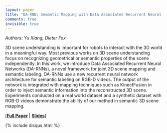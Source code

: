 ```yaml
---
layout: paper
title: "DA-RNN: Semantic Mapping with Data Associated Recurrent Neural Networks"
comments: true
invisible: true
---
```


<p class="text-left"><i>Authors: Yu Xiang, Dieter Fox</i></p>

3D scene understanding is important for robots to interact with the 3D world in a meaningful way. Most previous works on 3D scene understanding focus on recognizing geometrical or semantic properties of the scene independently. In this work, we introduce Data Associated Recurrent Neural Networks (DA-RNNs), a novel framework for joint 3D scene mapping and semantic labeling. DA-RNNs use a new recurrent neural network architecture for semantic labeling on RGB-D videos. The output of the network is integrated with mapping techniques such as KinectFusion in order to inject semantic information into the reconstructed 3D scene. Experiments conducted on a real world dataset and a synthetic dataset with RGB-D videos demonstrate the ability of our method in semantic 3D scene mapping.

[<b><a href="/static/papers/16.pdf">Full Paper</a></b> | <b><a href="/static/slides/16.mp4">Slides</a></b>]

{% include disqus.html %}